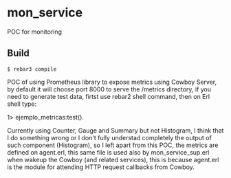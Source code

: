 mon_service
====

POC for monitoring

Build
-----

    $ rebar3 compile


POC of using Prometheus library to expose metrics using Cowboy Server, by default it will choose port 8000 to serve the /metrics directory, if you need to generate test data, firtst use rebar2 shell command, then on Erl shell type:

1> ejemplo_metricas:test().

Currently using Counter, Gauge and Summary but not Histogram, I think that I do something wrong or I don't fully understad completely the output of such component (Histogram), so I left apart from this POC, the metrics are defined on agent.erl, this same file is used also by mon_service_sup.erl when wakeup the Cowboy (and related services), this is because agent.erl is the module for attending HTTP request callbacks from Cowboy.


